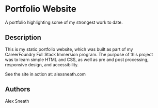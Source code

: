 # Portfolio Website

A portfolio highlighting some of my strongest work to date.

## Description

This is my static portfolio website, which was built as part of my CareerFoundry Full Stack Immersion program. The purpose of this project was to learn simple HTML and CSS, as well as pre and post processing, responsive design, and accessibility.

See the site in action at: alexsneath.com

## Authors

  Alex Sneath
